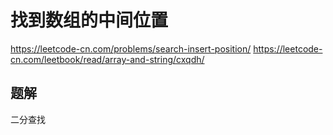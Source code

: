 # 找到数组的中间位置

https://leetcode-cn.com/problems/search-insert-position/
https://leetcode-cn.com/leetbook/read/array-and-string/cxqdh/

## 题解

二分查找
